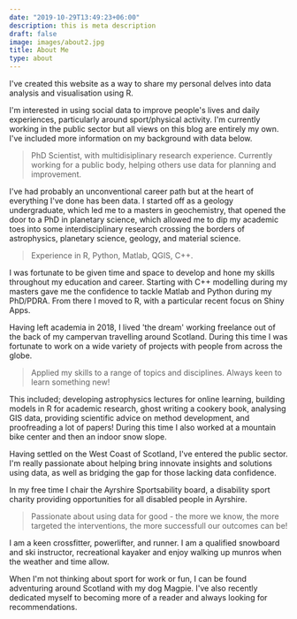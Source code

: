 ```yaml
---
date: "2019-10-29T13:49:23+06:00"
description: this is meta description
draft: false
image: images/about2.jpg
title: About Me
type: about
---
```


I've created this website as a way to share my personal delves into data analysis and visualisation using R. 

I'm interested in using social data to improve people's lives and daily experiences, particularly around sport/physical activity. I'm currently working in the public sector but all views on this blog are entirely my own. I've included more information on my background with data below. 

> PhD Scientist, with multidisiplinary research experience. Currently working for a public body, helping others use data for planning and improvement.

I've had probably an unconventional career path but at the heart of everything I've done has been data. I started off as a geology undergraduate, which led me to a masters in geochemistry, that opened the door to a PhD in planetary science, which allowed me to dip my academic toes into some interdisciplinary research crossing the borders of astrophysics, planetary science, geology, and material science.

> Experience in R, Python, Matlab, QGIS, C++.

I was fortunate to be given time and space to develop and hone my skills throughout my education and career. Starting with C++ modelling during my masters gave me the confidence to tackle Matlab and Python during my PhD/PDRA. From there I moved to R, with a particular recent focus on Shiny Apps. 

Having left academia in 2018, I lived 'the dream' working freelance out of the back of my campervan travelling around Scotland. During this time I was fortunate to work on a wide variety of projects with people from across the globe.

> Applied my skills to a range of topics and disciplines. Always keen to learn something new!

This included; developing astrophysics lectures for online learning, building models in R for academic research, ghost writing a cookery book, analysing GIS data, providing scientific advice on method development, and proofreading a lot of papers! During this time I also worked at a mountain bike center and then an indoor snow slope. 


Having settled on the West Coast of Scotland, I've entered the public sector. I'm really passionate about helping bring innovate insights and solutions using data, as well as bridging the gap for those lacking data confidence. 

In my free time I chair the Ayrshire Sportsability board, a disability sport charity providing opportunities for all disabled people in Ayrshire.

> Passionate about using data for good - the more we know, the more targeted the interventions, the more successfull our outcomes can be!

I am a keen crossfitter, powerlifter, and runner. I am a qualified snowboard and ski instructor, recreational kayaker and enjoy walking up munros when the weather and time allow.

When I'm not thinking about sport for work or fun, I can be found adventuring around Scotland with my dog Magpie. I've also recently dedicated myself to becoming more of a reader and always looking for recommendations.